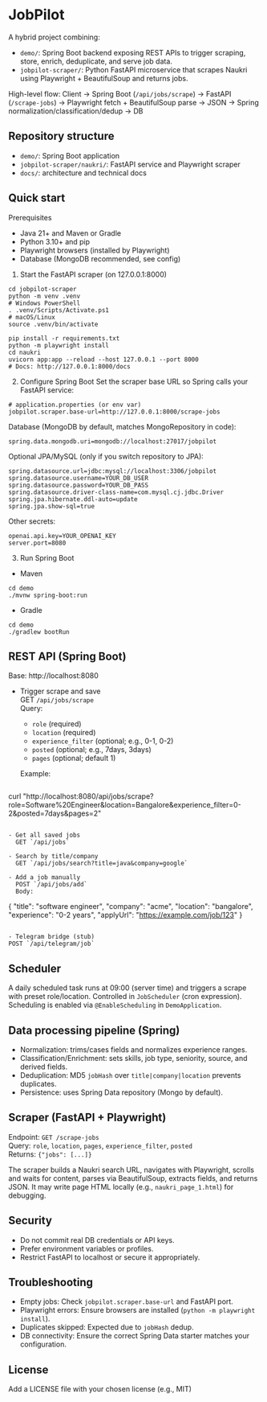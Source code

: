 # JobPilot

A hybrid project combining:
- `demo/`: Spring Boot backend exposing REST APIs to trigger scraping, store, enrich, deduplicate, and serve job data.
- `jobpilot-scraper/`: Python FastAPI microservice that scrapes Naukri using Playwright + BeautifulSoup and returns jobs.

High-level flow:
Client → Spring Boot (`/api/jobs/scrape`) → FastAPI (`/scrape-jobs`) → Playwright fetch + BeautifulSoup parse → JSON → Spring normalization/classification/dedup → DB

## Repository structure
- `demo/`: Spring Boot application
- `jobpilot-scraper/naukri/`: FastAPI service and Playwright scraper
- `docs/`: architecture and technical docs

## Quick start

Prerequisites
- Java 21+ and Maven or Gradle
- Python 3.10+ and pip
- Playwright browsers (installed by Playwright)
- Database (MongoDB recommended, see config)

1) Start the FastAPI scraper (on 127.0.0.1:8000)
```
cd jobpilot-scraper
python -m venv .venv
# Windows PowerShell
. .venv/Scripts/Activate.ps1
# macOS/Linux
source .venv/bin/activate

pip install -r requirements.txt
python -m playwright install
cd naukri
uvicorn app:app --reload --host 127.0.0.1 --port 8000
# Docs: http://127.0.0.1:8000/docs
```

2) Configure Spring Boot
Set the scraper base URL so Spring calls your FastAPI service:
```
# application.properties (or env var)
jobpilot.scraper.base-url=http://127.0.0.1:8000/scrape-jobs
```

Database (MongoDB by default, matches MongoRepository in code):
```
spring.data.mongodb.uri=mongodb://localhost:27017/jobpilot
```

Optional JPA/MySQL (only if you switch repository to JPA):
```
spring.datasource.url=jdbc:mysql://localhost:3306/jobpilot
spring.datasource.username=YOUR_DB_USER
spring.datasource.password=YOUR_DB_PASS
spring.datasource.driver-class-name=com.mysql.cj.jdbc.Driver
spring.jpa.hibernate.ddl-auto=update
spring.jpa.show-sql=true
```

Other secrets:
```
openai.api.key=YOUR_OPENAI_KEY
server.port=8080
```

3) Run Spring Boot
- Maven
```
cd demo
./mvnw spring-boot:run
```
- Gradle
```
cd demo
./gradlew bootRun
```

## REST API (Spring Boot)

Base: http://localhost:8080

- Trigger scrape and save  
  GET `/api/jobs/scrape`  
  Query:
  - `role` (required)
  - `location` (required)
  - `experience_filter` (optional; e.g., 0-1, 0-2)
  - `posted` (optional; e.g., 7days, 3days)
  - `pages` (optional; default 1)

  Example:
  ```
curl "http://localhost:8080/api/jobs/scrape?role=Software%20Engineer&location=Bangalore&experience_filter=0-2&posted=7days&pages=2"
```

- Get all saved jobs  
  GET `/api/jobs`

- Search by title/company  
  GET `/api/jobs/search?title=java&company=google`

- Add a job manually  
  POST `/api/jobs/add`  
  Body:
  ```
  {
    "title": "software engineer",
    "company": "acme",
    "location": "bangalore",
    "experience": "0-2 years",
    "applyUrl": "https://example.com/job/123"
  }
  ```

- Telegram bridge (stub)  
  POST `/api/telegram/job`
```

## Scheduler
A daily scheduled task runs at 09:00 (server time) and triggers a scrape with preset role/location. Controlled in `JobScheduler` (cron expression). Scheduling is enabled via `@EnableScheduling` in `DemoApplication`.

## Data processing pipeline (Spring)
- Normalization: trims/cases fields and normalizes experience ranges.
- Classification/Enrichment: sets skills, job type, seniority, source, and derived fields.
- Deduplication: MD5 `jobHash` over `title|company|location` prevents duplicates.
- Persistence: uses Spring Data repository (Mongo by default).

## Scraper (FastAPI + Playwright)
Endpoint: `GET /scrape-jobs`  
Query: `role`, `location`, `pages`, `experience_filter`, `posted`  
Returns: `{"jobs": [...]}`

The scraper builds a Naukri search URL, navigates with Playwright, scrolls and waits for content, parses via BeautifulSoup, extracts fields, and returns JSON. It may write page HTML locally (e.g., `naukri_page_1.html`) for debugging.

## Security
- Do not commit real DB credentials or API keys.
- Prefer environment variables or profiles.
- Restrict FastAPI to localhost or secure it appropriately.

## Troubleshooting
- Empty jobs: Check `jobpilot.scraper.base-url` and FastAPI port.
- Playwright errors: Ensure browsers are installed (`python -m playwright install`).
- Duplicates skipped: Expected due to `jobHash` dedup.
- DB connectivity: Ensure the correct Spring Data starter matches your configuration.

## License
Add a LICENSE file with your chosen license (e.g., MIT)
